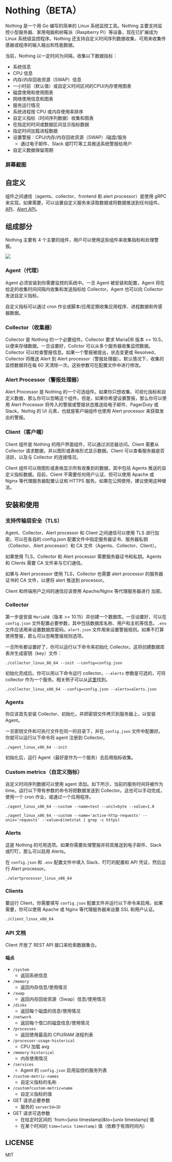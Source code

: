 # Nothing（BETA）

Nothing 是一个用 Go 编写的简单的 Linux 系统监控工具。Nothing 主要支持监控小型服务器、家用电脑和树莓派（Raspberry Pi）等设备，现在已扩展成为 Linux 系统级监控程序。Nothing 还支持自定义时间序列数据收集，可用来收集传感器或程序的输入输出和性能数据。

当前，Nothing 以一定时间为间隔，收集以下数据指标：
* 系统信息
* CPU 信息
* 内存/内存回收资源（SWAP）信息
* 一小时前（默认值）或自定义时间区间的CPU/内存使用图表
* 磁盘使用和使用图表
* 网络使用信息和图表
* 服务运行情况
* 系统进程按 CPU 或内存使用率排序
* 自定义指标（时间序列数据）收集和图表
* 在指定的时间或数据区间显示指标数据
* 指定时间加载进程数据
* 设置警报：CPU/内存/内存回收资源（SWAP）/磁盘/服务
  * 通过电子邮件、Slack 或叮叮等工具推送系统警报给用户
* 自定义数据保留周期

### 屏幕截图

<!-- <img src="https://github.com/dhamith93/SyMon/blob/master/png/01.png?raw=true" width="400" />
<img src="https://github.com/dhamith93/SyMon/blob/master/png/02.png?raw=true" width="400" />
<img src="https://github.com/dhamith93/SyMon/blob/master/png/03.png?raw=true" width="400" />
<img src="https://github.com/dhamith93/SyMon/blob/master/png/04.png?raw=true" width="400" />
<img src="https://github.com/dhamith93/SyMon/blob/master/png/05.png?raw=true" width="400" />
<img src="https://github.com/dhamith93/SyMon/blob/master/png/06.png?raw=true" width="400" />
<img src="https://github.com/dhamith93/SyMon/blob/master/png/07.png?raw=true" width="400" /> -->

## 自定义

组件之间通信（agents、collector、frontend 和 alert processor）是使用 gRPC 来实现。如果需要，可以设置自定义服务来读取数据或将数据推送到任何组件。[API](internal/api/api.proto)、[Alert API](internal/alertapi/alertapi.proto)。

## 组成部分

Nothing 主要有 4 个主要的组件，用户可以使用这些组件来收集指标和处理警报。

[![](png/nothing_components.png)](png/nothing_components.png)

### Agent（代理）

Agent 必须安装到你需要监控的系统中。一旦 Agent 被安装和配置，Agent 将在给定的收集时间间隔内收集和发送指标给 Collector。Agent 也可以向 Collector 发送自定义指标。

自定义指标可以通过 cron 作业或脚本/应用定期收集应用程序、进程数据和传感器数据。

### Collector（收集器）

Collector 是 Nothing 的一个必要组件。Collector 要求 MariaDB 版本 >= 10.5，以便来存储数据。一旦设置好，Collctor 可以从多个服务器收集监控数据。Collector 可以检查警报信息。如果一个警报被提出，状态变更或 Resolved，Collector 将推送 Alert 到 Alert processor（警报处理器）。默认情况下，收集的监控数据将在每 60 天清除一次。这些参数可在配置文件中进行修改。

### Alert Processor（警报处理器）

Alert Processor 是 Nothing 的一个可选组件。如果你只想收集、可视化指标和自定义数据，那么你可以忽略这个组件。但是，如果你希望设置警报，那么你可以使用 Alert Processor 将传入的警报或警报状态推送给电子邮件、PagerDuty 或 Slack。Nothig 的 UI 元素，也就是客户端组件也使用 Alert processor 来获取发出的警报。

### Client（客户端）

Client 组件是 Nothing 的用户界面组件，可以通过浏览器访问。Client 需要从 Collector 请求数据，并以图形或表格形式显示数据。Client 可以查看服务器是否活跃，以及与 Collector 的连接情况。

Client 组件可以用图形或表格显示所有收集到的数据，其中包括 Agents 推送的自定义指标数据。目前，Client 不需要任何用户认证、但可以使用 Apache 或 Nginx 等代理服务器配置认证和 HTTPS 服务。如果在公网使用，建议使用这种做法。

## 安装和使用

### 支持传输层安全（TLS）

Agent、Collector、Alert processor 和 Client 之间通信可以使用 TLS 进行加密。可以在各自的 config.json 配置文件中指定服务器证书、服务器私钥（Collector、Alert processor）和 CA 文件（Agents、Collector、Client）。

如果使用 TLS，Collector 和 Alert processor 需要服务器证书和私钥。Agents 和 Clients 需要 CA 文件来与它们通信。

如果与 Alert processor 使用 TLS，Collector 也需要 alert processor 的服务器证书的 CA 文件，以便将 alert 推送到 processor。

Client 和终端用户之间的通信应该使用 Apache/Nginx 等代理服务器进行 加密。

### Collector

第一步是安装 `MariaDB`（版本 >= 10.15）并创建一个数据库。一旦设置好，可以在`config.json` 文件配置必要参数，其中包括数据库名称、用户和主机等信息。`.env` 文件应该用来设置数据库密码。`alert.json` 文件用来设置警报规则。如果不打算使用警报，那么可以忽略警报规则选项。

一旦所有都设置好了，你可以运行以下命令来初始化 Collector。这将创建数据库表并生成密钥（key）文件：

```
./collector_linux_86_64 --init --config=config.json
```

初始化完成后。你可以用以下命令运行 collector。`--alerts` 参数是可选的，可将 collector 作为一个服务。相关例子可以从[这里]()找到。

```
./collector_linux_x86_64 --config=config.json --alerts=alerts.json
```

### Agents

你应该首先安装 Collector、初始化，并把密钥文件拷贝到服务器上，以安装 Agent。

一旦密钥文件和可执行文件在同一的目录下，并在 `config.json` 文件中配置好。你就可以运行以下命令将 agent 注册到 Collector。

```
./agent_linux_x86_64 --init
```

初始化后，运行 Agent（最好是作为一个服务）去启用指标收集。

### Custom metrics（自定义指标）

自定义时间序列数据可以使用 agent 添加。如下所示，当前的服务时间将被作为 time。运行以下带有参数的命令将把数据发送到 Collector。这也可以手动完成，使用一个 cron 作业，或通过一个应用程序。

```
./agent_linux_x86_64 --custom --name=test --unit=byte --value=1.0

./agent_linux_x86_64 --custom --name='active-http-requests' --unix='requests' --value=$(netstat | grep -c https)
```

### Alerts

这是 Nothing 的可用选项。如果你需要处理警报并将其推送到电子邮件、Slack 或叮叮，那么可以启用 Alerts。

在 `config.json` 和 `.env` 配置文件中填入 Slack、叮叮的配置和 API 凭证，然后运行 Alert processor。

```
./alertprocessor_linux_x86_64
```

### Clients

要运行 Client，你需要填写 `config.json` 配置文件并运行以下命令来启用。如果需要，你可以使用 Apache 或 Nginx 等代理服务器来设置 SSL 和用户认证。

```
./client_linux_x86_64
```

### API 文档

Client 开放了 REST API 接口来检索数据集合。

#### 端点

* `/system`
    * 返回系统信息
* `/memory`
    * 返回内存信息/使用情况
* `/swap`
    * 返回内存回收资源（Swap）信息/使用情况
* `/disks`
    * 返回每个磁盘的信息/使用情况
* `/network`
    * 返回每个借口的磁盘信息/使用情况
* `/processes`
    * 返回使用最高的 CPU/RAM 进程列表
* `/processor-usage-historical`
    * CPU 加载 avg
* `/memory-historical`
    * 内存使用情况
* `/services`
    * Agent 的 `config.json` 启用监控的服务列表
* `/custom-metric-names`
    * 自定义指标的名称
* `/custom?custom-metric=name`
    * 自定义指标的值
* GET 请求必要参数
    * 服务的 `serverId=ID`
* GET 请求可选参数
    * 在给定时区间的 `from=[unix timestamp]&to=[unix timestamp] 值
    * 在某个时间的 `time=[unix timestamp]` 值（依赖于有效时间内）

## LICENSE

MIT